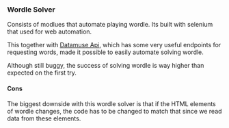 ### Wordle Solver

Consists of modlues that automate playing wordle.
Its built with selenium that used for web automation.

This together with [Datamuse Api](https://www.datamuse.com/api/), which has some very useful endpoints for requesting words, made it possible to easily automate solving wordle.

Although still buggy, the success of solving wordle is way higher than expected on the first try.


#### Cons

The biggest downside with this wordle solver is that if the HTML elements of wordle changes, the code has to be changed to match that since we read data from these elements.
